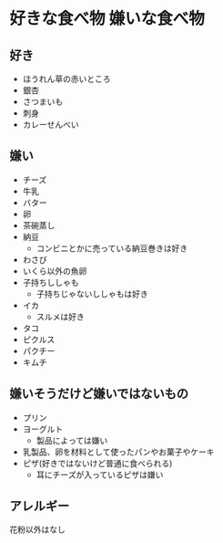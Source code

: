 # 好きな食べ物 嫌いな食べ物

## 好き

* ほうれん草の赤いところ
* 銀杏
* さつまいも
* 刺身
* カレーせんべい

## 嫌い

* チーズ
* 牛乳
* バター
* 卵
* 茶碗蒸し
* 納豆
    * コンビニとかに売っている納豆巻きは好き
* わさび
* いくら以外の魚卵
* 子持ちししゃも
    * 子持ちじゃないししゃもは好き
* イカ
    * スルメは好き
* タコ
* ピクルス
* パクチー
* キムチ

## 嫌いそうだけど嫌いではないもの

* プリン
* ヨーグルト
    * 製品によっては嫌い
* 乳製品、卵を材料として使ったパンやお菓子やケーキ
* ピザ(好きではないけど普通に食べられる)
    * 耳にチーズが入っているピザは嫌い

## アレルギー

花粉以外はなし
